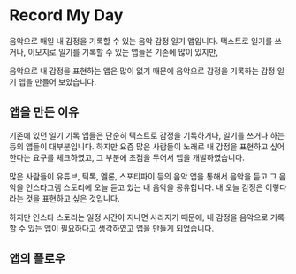 # Record My Day

음악으로 매일 내 감정을 기록할 수 있는 음악 감정 일기 앱입니다.
택스트로 일기를 쓰거나, 이모지로 일기를 기록할 수 있는 앱들은 기존에 많이 있지만, 

음악으로 내 감정을 표현하는 앱은 많이 없기 때문에 음악으로 감정을 기록하는 감정 일기 앱을 만들어 보았습니다. 

## 앱을 만든 이유

기존에 있던 일기 기록 앱들은 단순히 텍스트로 감정을 기록하거나, 일기를 쓰거나 하는 등의 앱들이 대부분입니다. 
하지만 요즘 많은 사람들이 노래로 내 감정을 표현하고 싶어한다는 요구를 체크하였고, 그 부분에 초점을 두어서 앱을 개발하였습니다. 

많은 사람들이 유튜브, 틱톡, 멜론, 스포티파이 등의 음악 앱을 통해서 음악을 듣고 그 음악을 인스타그램 스토리에 오늘 듣고 있는 내 음악을 공유합니다. 
내 오늘 감정은 이렇다 라는 것을 표현하고 싶은 것입니다. 

하지만 인스타 스토리는 일정 시간이 지나면 사라지기 때문에, 내 감정을 음악으로 기록할 수 있는 앱이 필요하다고 생각하였고 앱을 만들게 되었습니다. 

## 앱의 플로우

### 

